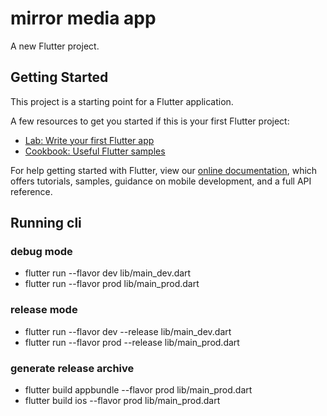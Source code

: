 # mirror media app

A new Flutter project.

## Getting Started

This project is a starting point for a Flutter application.

A few resources to get you started if this is your first Flutter project:

- [Lab: Write your first Flutter app](https://flutter.dev/docs/get-started/codelab)
- [Cookbook: Useful Flutter samples](https://flutter.dev/docs/cookbook)

For help getting started with Flutter, view our
[online documentation](https://flutter.dev/docs), which offers tutorials,
samples, guidance on mobile development, and a full API reference.

## Running cli

### debug mode
- flutter run --flavor dev lib/main_dev.dart
- flutter run --flavor prod lib/main_prod.dart

### release mode
- flutter run --flavor dev --release lib/main_dev.dart
- flutter run --flavor prod --release lib/main_prod.dart
 
### generate release archive
 - flutter build appbundle --flavor prod lib/main_prod.dart
 - flutter build ios --flavor prod lib/main_prod.dart